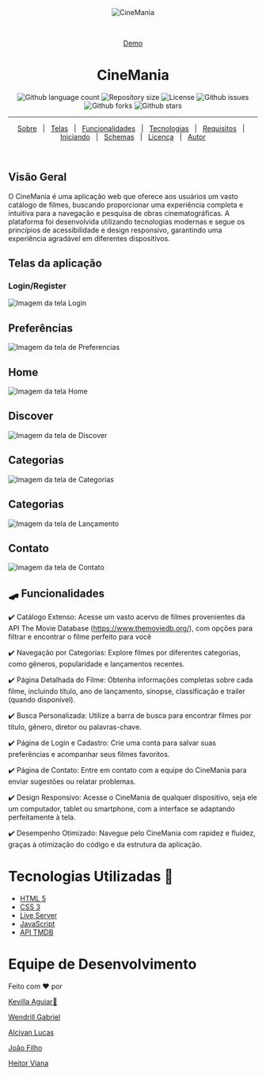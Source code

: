 <div align="center" id="top">
  <img src="./.github/Home-1.jpg" alt="CineMania" />

  &#xa0;


  <a href="https://smartprogsolutions.github.io/CineMania/">Demo</a>
</div>

<h1 align="center">CineMania</h1>

<p align="center">
   
  <img alt="Github language count" src="https://img.shields.io/github/languages/count/SmartProgSolutions/CineMania?color=56BEB8">

  <img alt="Repository size" src="https://img.shields.io/github/repo-size/SmartProgSolutions/CineMania?color=56BEB8">

  <img alt="License" src="https://img.shields.io/github/license/SmartProgSolutions/CineMania?color=56BEB8">

  <img alt="Github issues" src="https://img.shields.io/github/issues/SmartProgSolutions/CineMania?color=56BEB8" />

  <img alt="Github forks" src="https://img.shields.io/github/forks/SmartProgSolutions/CineMania?color=56BEB8" />

  <img alt="Github stars" src="https://img.shields.io/github/stars/SmartProgSolutions/CineMania?color=56BEB8" />
</p>

<hr>

<p align="center">
  <a href="#-sobre">Sobre</a> &#xa0; | &#xa0;
  <a href="#telas-da-aplicação">Telas</a> &#xa0; | &#xa0;
  <a href="#skateboard-funcionalidades">Funcionalidades</a> &#xa0; | &#xa0;
  <a href="#rocket-tecnologias">Tecnologias</a> &#xa0; | &#xa0;
  <a href="#white_check_mark-requisitos-para-rodar-a-aplicação">Requisitos</a> &#xa0; | &#xa0;
  <a href="#checkered_flag-iniciando">Iniciando</a> &#xa0; | &#xa0;
  <a href="#-configurações-adicionais-ao-projeto">Schemas</a> &#xa0; | &#xa0;
  <a href="#memo-licença">Licença</a> &#xa0; | &#xa0;
  <a href="https://github.com/SmartProgSolutions/CineMania" target="_blank">Autor</a>
</p>

<br>

## Visão Geral 

O CineMania é uma aplicação web que oferece aos usuários um vasto catálogo de filmes, buscando proporcionar uma experiência completa e intuitiva para a navegação e pesquisa de obras cinematográficas. A plataforma foi desenvolvida utilizando tecnologias modernas e segue os princípios de acessibilidade e design responsivo, garantindo uma experiência agradável em diferentes dispositivos.

## Telas da aplicação

### Login/Register ##

<img src="#" alt="Imagem da tela Login" />

## Preferências ##

<img src="#" alt="Imagem da tela de Preferencias" />

## Home ##

<img src="#" alt="Imagem da tela Home" />

## Discover ##

<img src="#" alt="Imagem da tela de Discover" />

## Categorias ##

<img src="#" alt="Imagem da tela de Categorias" />

## Categorias ##

<img src="#" alt="Imagem da tela de Lançamento" />

## Contato ##

<img src="#" alt="Imagem da tela de Contato" />


## :skateboard: Funcionalidades ##

:heavy_check_mark: Catálogo Extenso: Acesse um vasto acervo de filmes provenientes da API The Movie Database (https://www.themoviedb.org/), com opções para filtrar e encontrar o filme perfeito para você

:heavy_check_mark: Navegação por Categorias: Explore filmes por diferentes categorias, como gêneros, popularidade e lançamentos recentes.

:heavy_check_mark: Página Detalhada do Filme: Obtenha informações completas sobre cada filme, incluindo título, ano de lançamento, sinopse, classificação e trailer (quando disponível).

:heavy_check_mark: Busca Personalizada: Utilize a barra de busca para encontrar filmes por título, gênero, diretor ou palavras-chave.

:heavy_check_mark: Página de Login e Cadastro: Crie uma conta para salvar suas preferências e acompanhar seus filmes favoritos.

:heavy_check_mark: Página de Contato: Entre em contato com a equipe do CineMania para enviar sugestões ou relatar problemas.

:heavy_check_mark: Design Responsivo: Acesse o CineMania de qualquer dispositivo, seja ele um computador, tablet ou smartphone, com a interface se adaptando perfeitamente à tela.

:heavy_check_mark: Desempenho Otimizado: Navegue pelo CineMania com rapidez e fluidez, graças à otimização do código e da estrutura da aplicação.

# Tecnologias Utilizadas :rocket:

- [HTML 5](#)
- [CSS 3](#)
- [Live Server](#)
- [JavaScript](#)
- [API TMDB](https://www.themoviedb.org/)

# Equipe de Desenvolvimento

Feito com ❤️ por 

<a href="https://github.com/KevillaAguiar" target="_blank">Kevilla Aguiar🦅</a> 

<a href="https://github.com/WendrilXX" target="_blank">Wendrill Gabriel</a> 

 <a href="https://github.com/AlcivanLucas" target="_blank">Alcivan Lucas</a> 
  
 <a href="https://github.com/Joap-Filho" target="_blank">João Filho</a>
 
 <a href="https://github.com/heitorviana-dev" target="_blank">Heitor Viana</a>
